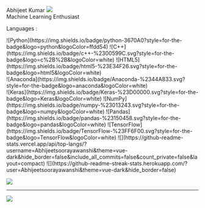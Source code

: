 <!-- #  About Me: -->
Abhijeet Kumar  [![](https://img.shields.io/badge/-%230077B5.svg?logo=linkedin&logoColor=white)](https://linkedin.com/in/abhijeet-kumar-4a6667236) <br>Machine Learning Enthusiast<br>


<!-- ## 🌐 Socials: -->
<!-- [![LinkedIn](https://img.shields.io/badge/LinkedIn-%230077B5.svg?logo=linkedin&logoColor=white)](https://linkedin.com/in/abhijeet-kumar-4a6667236)  -->

<!-- # 💻 Tech Stack: -->
<p>Languages :</p>
![Python](https://img.shields.io/badge/python-3670A0?style=for-the-badge&logo=python&logoColor=ffdd54) ![C++](https://img.shields.io/badge/c++-%2300599C.svg?style=for-the-badge&logo=c%2B%2B&logoColor=white) ![HTML5](https://img.shields.io/badge/html5-%23E34F26.svg?style=for-the-badge&logo=html5&logoColor=white)<br> ![Anaconda](https://img.shields.io/badge/Anaconda-%2344A833.svg?style=for-the-badge&logo=anaconda&logoColor=white) <br> ![Keras](https://img.shields.io/badge/Keras-%23D00000.svg?style=for-the-badge&logo=Keras&logoColor=white) ![NumPy](https://img.shields.io/badge/numpy-%23013243.svg?style=for-the-badge&logo=numpy&logoColor=white) ![Pandas](https://img.shields.io/badge/pandas-%23150458.svg?style=for-the-badge&logo=pandas&logoColor=white) ![TensorFlow](https://img.shields.io/badge/TensorFlow-%23FF6F00.svg?style=for-the-badge&logo=TensorFlow&logoColor=white)
<!-- # 📊 GitHub Stats: -->
![](https://github-readme-stats.vercel.app/api/top-langs/?username=Abhijeetsoorayawanshi&theme=vue-dark&hide_border=false&include_all_commits=false&count_private=false&layout=compact)
<!-- ![](https://github-readme-stats.vercel.app/api?username=Abhijeetsoorayawanshi&theme=vue-dark&hide_border=false&include_all_commits=false&count_private=false)<br/> -->
![](https://github-readme-streak-stats.herokuapp.com/?user=Abhijeetsoorayawanshi&theme=vue-dark&hide_border=false)<br/>


<!-- ### ✍️ Random Dev Quote -->
![](https://quotes-github-readme.vercel.app/api?type=horizontal&theme=radical)

---
[![](https://visitcount.itsvg.in/api?id=Abhijeetsoorayawanshi&icon=0&color=0)](https://visitcount.itsvg.in)

<!-- Proudly created with GPRM ( https://gprm.itsvg.in ) -->

